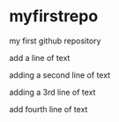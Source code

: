 # myfirstrepo
my first github repository

add a line of text

adding a second line of text

adding a 3rd line of text

add fourth line of text
